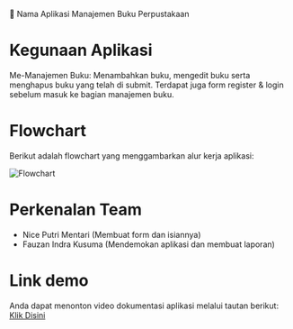 👾 Nama Aplikasi
Manajemen Buku Perpustakaan

# Kegunaan Aplikasi
Me-Manajemen Buku: Menambahkan buku, mengedit buku serta menghapus buku yang telah di submit. Terdapat juga form register & login sebelum masuk ke bagian manajemen buku.

# Flowchart
Berikut adalah flowchart yang menggambarkan alur kerja aplikasi:

![Flowchart](https://github.com/user-attachments/assets/000d11c0-1a9b-484f-9708-d4a29d7040a4)

# Perkenalan Team
- Nice Putri Mentari (Membuat form dan isiannya)
- Fauzan Indra Kusuma (Mendemokan aplikasi dan membuat laporan)
  
# Link demo
Anda dapat menonton video dokumentasi aplikasi melalui tautan berikut: [Klik Disini](https://youtu.be/eMv5Umu8v4s?si=gQD-WXLmrli7Rku1)

